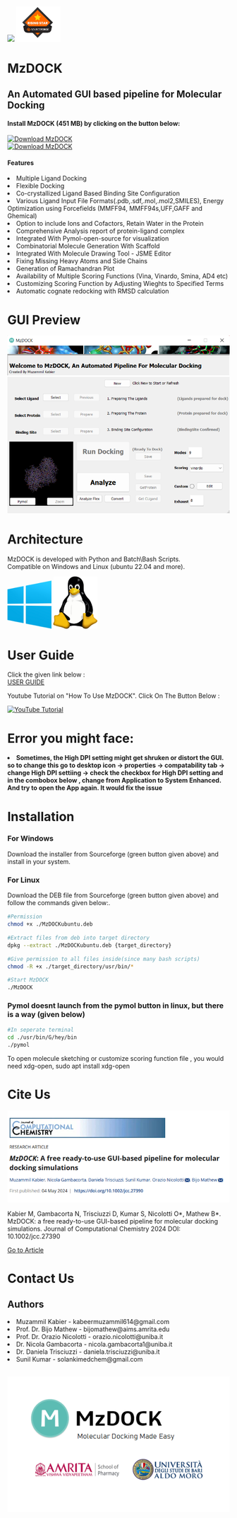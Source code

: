 <p align="left" width="100%">
    <img src="Img/icon.ico" width="100">
    <img src="Img/esr.png" width="100">
</p>

    






# MzDOCK
<h2> An Automated GUI based pipeline for Molecular Docking </h2>
<h4> Install MzDOCK (451 MB) by clicking on the button below: </h4>
<p><a href="https://sourceforge.net/projects/mzdock/files/latest/download"><img alt="Download MzDOCK" src="https://a.fsdn.com/con/app/sf-download-button" width=276 height=48 srcset="https://a.fsdn.com/con/app/sf-download-button?button_size=2x 2x"></a> <br>
<a href="https://sourceforge.net/projects/mzdock/files/latest/download"><img alt="Download MzDOCK" src="https://img.shields.io/sourceforge/dt/mzdock.svg" ></a></p>
<h4>Features</h4>
 <li>Multiple Ligand Docking</li>
 <li>Flexible Docking</li>
 <li>Co-crystallized Ligand Based Binding Site Configuration</li>
 <li>Various Ligand Input File Formats(.pdb,.sdf,.mol,.mol2,SMILES), Energy Optimization using Forcefields (MMFF94, MMFF94s,UFF,GAFF and Ghemical)</li>
 <li>Option to include Ions and Cofactors, Retain Water in the Protein</li>
 <li>Comprehensive Analysis report of protein-ligand complex</li>
<li>Integrated With Pymol-open-source for visualization</li>
<li>Combinatorial Molecule Generation With Scaffold </li>
<li>Integrated With Molecule Drawing Tool - JSME Editor </li>
<li>Fixing Missing Heavy Atoms and Side Chains</li>
<li>Generation of Ramachandran Plot</li>
<li>Availability of Multiple Scoring Functions (Vina, Vinardo, Smina, AD4 etc)</li>
<li>Customizing Scoring Function by Adjusting Wieghts to Specified Terms</li>
<li>Automatic cognate redocking with RMSD calculation</li>

# GUI Preview

<p align="left" >
    <img src="Img/newgui.png" >
</p>

# Architecture

<p>MzDOCK is developed with Python and Batch\Bash Scripts.<br>Compatible on Windows and Linux (ubuntu 22.04 and more). </p>
<p align="left" width="100" >
    <img src="Img/win.png" width= "100" >
    <img src="Img/linuxa.png" width= "100" >
</p>

# User Guide
<p>Click the given link below :<br> <a href="USER GUIDE/Manual.pdf"> USER GUIDE </a></p>

<p>Youtube Tutorial on "How To Use MzDOCK". Click On The Button Below :</p>
<a href="https://youtu.be/4iwza_4BiKc?si=vQ4HCPgz96av54Ls">
  <img src="https://img.shields.io/badge/YouTube-FF0000?style=for-the-badge&logo=youtube&logoColor=white" alt="YouTube Tutorial">
</a>

# Error you might face:

<li> <b> Sometimes, the High DPI setting might get shruken or distort the GUI. so to change this go to desktop icon -> properties -> compatability tab -> change High DPI settiing -> check the checkbox for High DPI setting and in the combobox below , change from Application to System Enhanced. And try to open the App again. It would fix the issue </b> </li>

# Installation
<h3>For Windows</h3>
<p>Download the installer from Sourceforge (green button given above) and install in your system.</p>
<h3>For Linux</h3>
<p>Download the DEB file from Sourceforge (green button given above) and follow the commands given below:.</p>

```sh
#Permission
chmod +x ./MzDOCKubuntu.deb

```

```sh
#Extract files from deb into target directory
dpkg --extract ./MzDOCKubuntu.deb {target_directory}

```

```sh
#Give permission to all files inside(since many bash scripts)
chmod -R +x ./target_directory/usr/bin/*

```

```sh
#Start MzDOCK
./MzDOCK

```
<h3>Pymol doesnt launch from the pymol button in linux, but there is a way (given below) </h3>

```sh
#In seperate terminal
cd ./usr/bin/G/hey/bin
./pymol

```

<p> To open molecule sketching or customize scoring function file , you would need xdg-open, sudo apt install xdg-open </p>

# Cite Us
<p align="left" >
    <img  src="Img/journal.png"  >
</p>
<p>Kabier M, Gambacorta N, Trisciuzzi D, Kumar S, Nicolotti O*, Mathew B*. MzDOCK: a free ready-to-use GUI-based pipeline for molecular docking simulations. Journal of Computational Chemistry 2024  DOI: 10.1002/jcc.27390</p>
<a href="https://onlinelibrary.wiley.com/doi/full/10.1002/jcc.27390"> Go to Article </a>

# Contact Us

<h2>Authors</h2>
<li>Muzammil Kabier - kabeermuzammil614@gmail.com </li>
<li>Prof. Dr. Bijo Mathew - bijomathew@aims.amrita.edu </li>
<li>Prof. Dr. Orazio Nicolotti - orazio.nicolotti@uniba.it </li>
<li>Dr. Nicola Gambacorta - nicola.gambacorta1@uniba.it </li>
<li>Dr. Daniela Trisciuzzi - daniela.trisciuzzi@uniba.it</li>
<li>Sunil Kumar - solankimedchem@gmail.com</li>

<p align="left" width="100" ><br>
    <img src="Img/promo.png">
</p>




 
